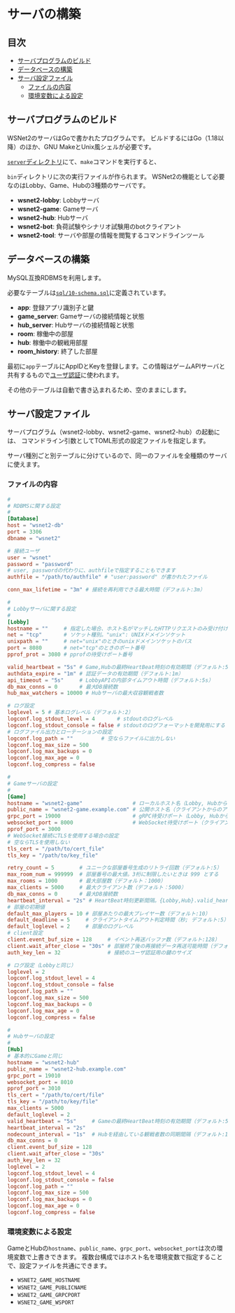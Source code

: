 # サーバの構築

## 目次

- [サーバプログラムのビルド](#サーバプログラムのビルド)
- [データベースの構築](#データベースの構築)
- [サーバ設定ファイル](#サーバ設定ファイル)
  - [ファイルの内容](#ファイルの内容)
  - [環境変数による設定](#環境変数による設定)

## サーバプログラムのビルド

WSNet2のサーバはGoで書かれたプログラムです。
ビルドするにはGo（1.18以降）のほか、GNU MakeとUnix風シェルが必要です。

[`server`ディレクトリ](../server)にて、`make`コマンドを実行すると、

`bin`ディレクトリに次の実行ファイルが作られます。
WSNet2の機能として必要なのはLobby、Game、Hubの3種類のサーバです。

- **wsnet2-lobby**: Lobbyサーバ
- **wsnet2-game**: Gameサーバ
- **wsnet2-hub**: Hubサーバ
- **wsnet2-bot**: 負荷試験やシナリオ試験用のbotクライアント
- **wsnet2-tool**: サーバや部屋の情報を閲覧するコマンドラインツール

## データベースの構築

MySQL互換RDBMSを利用します。

必要なテーブルは[`sql/10-schema.sql`](../server/sql/10-schema.sql)に定義されています。

- **app**: 登録アプリ識別子と鍵
- **game_server**: Gameサーバの接続情報と状態
- **hub_server**: Hubサーバの接続情報と状態
- **room**: 稼働中の部屋
- **hub**: 稼働中の観戦用部屋
- **room_history**: 終了した部屋

最初に`app`テーブルにAppIDとKeyを登録します。この情報はゲームAPIサーバと共有するもので[ユーザ認証](user_auth.md#鍵の事前交換)に使われます。

その他のテーブルは自動で書き込まれるため、空のままにします。

## サーバ設定ファイル

サーバプログラム（wsnet2-lobby、wsnet2-game、wsnet2-hub）の起動には、
コマンドライン引数としてTOML形式の設定ファイルを指定します。

サーバ種別ごと別テーブルに分けているので、同一のファイルを全種類のサーバに使えます。

### ファイルの内容

```toml
#
# RDBMSに関する設定
#
[Database]
host = "wsnet2-db"
port = 3306
dbname = "wsnet2"

# 接続ユーザ
user = "wsnet"
password = "password"
# user, passwordの代わりに、authfileで指定することもできます
authfile = "/path/to/authfile" # "user:password" が書かれたファイル

conn_max_lifetime = "3m" # 接続を再利用できる最大時間（デフォルト:3m）

#
# Lobbyサーバに関する設定
#
[Lobby]
hostname = ""     # 指定した場合、ホスト名がマッチしたHTTPリクエストのみ受け付ける
net = "tcp"       # ソケット種別。"unix": UNIXドメインソケット
unixpath = ""     # net="unix"のときのunixドメインソケットのパス
port = 8080       # net="tcp"のときのポート番号
pprof_prot = 3080 # pprofの待受けポート番号

valid_heartbeat = "5s" # Game,Hubの最終HeartBeat時刻の有効期間（デフォルト:5s）
authdata_expire = "1m" # 認証データの有効期間（デフォルト:1m）
api_timeout = "5s"     # LobbyAPIの内部タイムアウト時間（デフォルト:5s）
db_max_conns = 0       # 最大DB接続数
hub_max_watchers = 10000 # Hubサーバの最大収容観戦者数

# ログ設定
loglevel = 5 # 基本ログレベル（デフォルト:2）
logconf.log_stdout_level = 4       # stdoutのログレベル
logconf.log_stdout_console = false # stdoutのログフォーマットを開発用にする
# ログファイル出力とローテーションの設定
logconf.log_path = ""         # 空ならファイルに出力しない
logconf.log_max_size = 500
logconf.log_max_backups = 0
logconf.log_max_age = 0
logconf.log_compress = false

#
# Gameサーバの設定
#
[Game]
hostname = "wsnet2-game"                # ローカルホスト名（Lobby, Hubからのアクセス）
public_name = "wsnet2-game.example.com" # 公開ホスト名（クライアントからのアクセス）
grpc_port = 19000                       # gRPC待受けポート（Lobby, Hubからのアクセス）
websocket_port = 8000                   # WebSocket待受けポート（クライアント、Hubからのアクセス）
pprof_port = 3000
# WebSocket接続にTLSを使用する場合の設定
# 空ならTLSを使用しない
tls_cert = "/path/to/cert_file"
tls_key = "/path/to/key_file"

retry_count = 5        # ユニークな部屋番号生成のリトライ回数（デフォルト:5）
max_room_num = 999999  # 部屋番号の最大値。3桁に制限したいときは 999 とする
max_rooms = 1000       # 最大部屋数（デフォルト：1000）
max_clients = 5000     # 最大クライアント数（デフォルト：5000）
db_max_conns = 0       # 最大DB接続数
heartbeat_interval = "2s" # HeartBeat時刻更新間隔。{Lobby,Hub}.valid_heartbeatより短くする。
# 部屋の初期値
default_max_players = 10 # 部屋あたりの最大プレイヤー数（デフォルト:10）
default_deadline = 5     # クライアントタイムアウト判定時間（秒; デフォルト:5）
default_loglevel = 2     # 部屋のログレベル
# client設定
client.event_buf_size = 128     # イベント再送バッファ数（デフォルト:128）
client.wait_after_close = "30s" # 部屋終了後の再接続データ再送可能時間（デフォルト:30s）
auth_key_len = 32               # 接続のユーザ認証用の鍵のサイズ

# ログ設定（Lobbyと同じ）
loglevel = 2
logconf.log_stdout_level = 4
logconf.log_stdout_console = false
logconf.log_path = ""
logconf.log_max_size = 500
logconf.log_max_backups = 0
logconf.log_max_age = 0
logconf.log_compress = false

#
# Hubサーバの設定
#
[Hub]
# 基本的にGameと同じ
hostname = "wsnet2-hub"
public_name = "wsnet2-hub.example.com"
grpc_port = 19010
websocket_port = 8010
pprof_port = 3010
tls_cert = "/path/to/cert/file"
tls_key = "/path/to/key/file"
max_clients = 5000
default_loglevel = 2
valid_heartbeat = "5s"     # Gameの最終HeartBeat時刻の有効期間（デフォルト:5s）
heartbeat_interval = "2s"
nodecount_interval = "1s"  # Hubを経由している観戦者数の同期間隔（デフォルト:1s）
db_max_conns = 0
client.event_buf_size = 128
client.wait_after_close = "30s"
auth_key_len = 32
loglevel = 2
logconf.log_stdout_level = 4
logconf.log_stdout_console = false
logconf.log_path = ""
logconf.log_max_size = 500
logconf.log_max_backups = 0
logconf.log_max_age = 0
logconf.log_compress = false
```

### 環境変数による設定

GameとHubの`hostname`、`public_name`、`grpc_port`、`websocket_port`は次の環境変数で上書きできます。
複数台構成ではホスト名を環境変数で指定することで、設定ファイルを共通にできます。

- `WSNET2_GAME_HOSTNAME`
- `WSNET2_GAME_PUBLICNAME`
- `WSNET2_GAME_GRPCPORT`
- `WSNET2_GAME_WSPORT`
